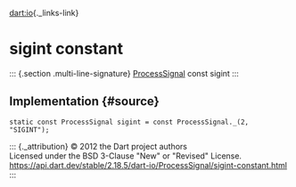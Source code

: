 [dart:io](../../dart-io/dart-io-library){._links-link}

sigint constant
===============

::: {.section .multi-line-signature}
[ProcessSignal](../processsignal-class) const sigint
:::

Implementation {#source}
--------------

``` {.language-dart data-language="dart"}
static const ProcessSignal sigint = const ProcessSignal._(2, "SIGINT");
```

::: {._attribution}
© 2012 the Dart project authors\
Licensed under the BSD 3-Clause \"New\" or \"Revised\" License.\
<https://api.dart.dev/stable/2.18.5/dart-io/ProcessSignal/sigint-constant.html>
:::
